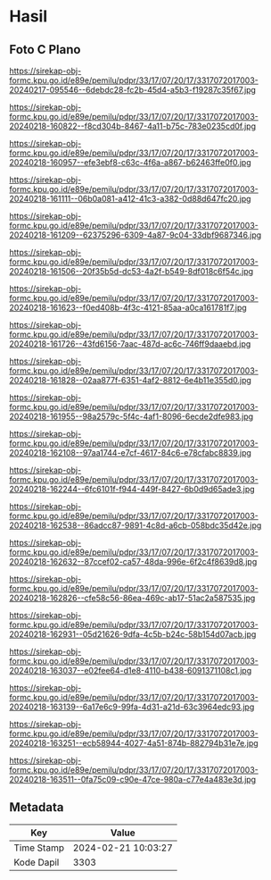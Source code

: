 # Hasil

## Foto C Plano

https://sirekap-obj-formc.kpu.go.id/e89e/pemilu/pdpr/33/17/07/20/17/3317072017003-20240217-095546--6debdc28-fc2b-45d4-a5b3-f19287c35f67.jpg

https://sirekap-obj-formc.kpu.go.id/e89e/pemilu/pdpr/33/17/07/20/17/3317072017003-20240218-160822--f8cd304b-8467-4a11-b75c-783e0235cd0f.jpg

https://sirekap-obj-formc.kpu.go.id/e89e/pemilu/pdpr/33/17/07/20/17/3317072017003-20240218-160957--efe3ebf8-c63c-4f6a-a867-b62463ffe0f0.jpg

https://sirekap-obj-formc.kpu.go.id/e89e/pemilu/pdpr/33/17/07/20/17/3317072017003-20240218-161111--06b0a081-a412-41c3-a382-0d88d647fc20.jpg

https://sirekap-obj-formc.kpu.go.id/e89e/pemilu/pdpr/33/17/07/20/17/3317072017003-20240218-161209--62375296-6309-4a87-9c04-33dbf9687346.jpg

https://sirekap-obj-formc.kpu.go.id/e89e/pemilu/pdpr/33/17/07/20/17/3317072017003-20240218-161506--20f35b5d-dc53-4a2f-b549-8df018c6f54c.jpg

https://sirekap-obj-formc.kpu.go.id/e89e/pemilu/pdpr/33/17/07/20/17/3317072017003-20240218-161623--f0ed408b-4f3c-4121-85aa-a0ca161781f7.jpg

https://sirekap-obj-formc.kpu.go.id/e89e/pemilu/pdpr/33/17/07/20/17/3317072017003-20240218-161726--43fd6156-7aac-487d-ac6c-746ff9daaebd.jpg

https://sirekap-obj-formc.kpu.go.id/e89e/pemilu/pdpr/33/17/07/20/17/3317072017003-20240218-161828--02aa877f-6351-4af2-8812-6e4b11e355d0.jpg

https://sirekap-obj-formc.kpu.go.id/e89e/pemilu/pdpr/33/17/07/20/17/3317072017003-20240218-161955--98a2579c-5f4c-4af1-8096-6ecde2dfe983.jpg

https://sirekap-obj-formc.kpu.go.id/e89e/pemilu/pdpr/33/17/07/20/17/3317072017003-20240218-162108--97aa1744-e7cf-4617-84c6-e78cfabc8839.jpg

https://sirekap-obj-formc.kpu.go.id/e89e/pemilu/pdpr/33/17/07/20/17/3317072017003-20240218-162244--6fc6101f-f944-449f-8427-6b0d9d65ade3.jpg

https://sirekap-obj-formc.kpu.go.id/e89e/pemilu/pdpr/33/17/07/20/17/3317072017003-20240218-162538--86adcc87-9891-4c8d-a6cb-058bdc35d42e.jpg

https://sirekap-obj-formc.kpu.go.id/e89e/pemilu/pdpr/33/17/07/20/17/3317072017003-20240218-162632--87ccef02-ca57-48da-996e-6f2c4f8639d8.jpg

https://sirekap-obj-formc.kpu.go.id/e89e/pemilu/pdpr/33/17/07/20/17/3317072017003-20240218-162826--cfe58c56-86ea-469c-ab17-51ac2a587535.jpg

https://sirekap-obj-formc.kpu.go.id/e89e/pemilu/pdpr/33/17/07/20/17/3317072017003-20240218-162931--05d21626-9dfa-4c5b-b24c-58b154d07acb.jpg

https://sirekap-obj-formc.kpu.go.id/e89e/pemilu/pdpr/33/17/07/20/17/3317072017003-20240218-163037--e02fee64-d1e8-4110-b438-6091371108c1.jpg

https://sirekap-obj-formc.kpu.go.id/e89e/pemilu/pdpr/33/17/07/20/17/3317072017003-20240218-163139--6a17e6c9-99fa-4d31-a21d-63c3964edc93.jpg

https://sirekap-obj-formc.kpu.go.id/e89e/pemilu/pdpr/33/17/07/20/17/3317072017003-20240218-163251--ecb58944-4027-4a51-874b-882794b31e7e.jpg

https://sirekap-obj-formc.kpu.go.id/e89e/pemilu/pdpr/33/17/07/20/17/3317072017003-20240218-163511--0fa75c09-c90e-47ce-980a-c77e4a483e3d.jpg


## Metadata

| Key        | Value               |
| ---------- | ------------------- |
| Time Stamp | 2024-02-21 10:03:27 |
| Kode Dapil | 3303                |



